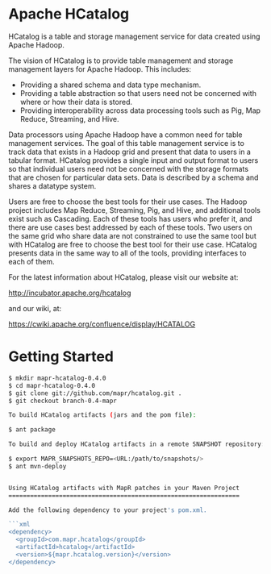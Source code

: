 Apache HCatalog
===============
HCatalog is a table and storage management service for data created using Apache 
Hadoop.

The vision of HCatalog is to provide table management and storage management layers
for Apache Hadoop. This includes:

 * Providing a shared schema and data type mechanism.
 * Providing a table abstraction so that users need not be concerned with where
   or how their data is stored.
 * Providing interoperability across data processing tools such as Pig, Map
   Reduce, Streaming, and Hive. 

Data processors using Apache Hadoop have a common need for table management
services. The goal of this table management service is to track data that exists in
a Hadoop grid and present that data to users in a tabular format. HCatalog
provides a single input and output format to users so that individual users need
not be concerned with the storage formats that are chosen for particular data
sets. Data is described by a schema and shares a datatype system.

Users are free to choose the best tools for their use cases. The Hadoop project
includes Map Reduce, Streaming, Pig, and Hive, and additional tools exist such
as Cascading. Each of these tools has users who prefer it, and there are use
cases best addressed by each of these tools. Two users on the same grid who
share data are not constrained to use the same tool but with HCatalog are free
to choose the best tool for their use case.  HCatalog presents data in the same
way to all of the tools, providing interfaces to each of them.

For the latest information about HCatalog, please visit our website at:

   http://incubator.apache.org/hcatalog

and our wiki, at:

   https://cwiki.apache.org/confluence/display/HCATALOG

Getting Started
===============

```bash
$ mkdir mapr-hcatalog-0.4.0
$ cd mapr-hcatalog-0.4.0
$ git clone git://github.com/mapr/hcatalog.git .
$ git checkout branch-0.4-mapr

To build HCatalog artifacts (jars and the pom file):

$ ant package

To build and deploy HCatalog artifacts in a remote SNAPSHOT repository:

$ export MAPR_SNAPSHOTS_REPO=<URL:/path/to/snapshots/>
$ ant mvn-deploy


Using HCatalog artifacts with MapR patches in your Maven Project
================================================================

Add the following dependency to your project's pom.xml.

```xml
<dependency>
  <groupId>com.mapr.hcatalog</groupId>
  <artifactId>hcatalog</artifactId>
  <version>${mapr.hcatalog.version}</version>
</dependency>
```
